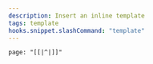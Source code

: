 ```yaml
---
description: Insert an inline template
tags: template
hooks.snippet.slashCommand: "template"
---
```

```template
page: "[[|^|]]"
```
